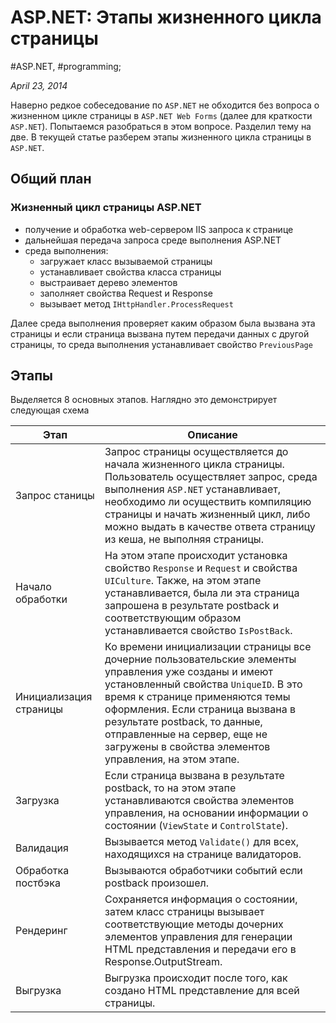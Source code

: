 # ASP.NET: Этапы жизненного цикла страницы

#ASP.NET, #programming;

_April 23, 2014_

Наверно редкое собеседование по ```ASP.NET``` не обходится без вопроса о жизненном цикле страницы в ```ASP.NET Web Forms``` (далее для краткости ```ASP.NET```). Попытаемся разобраться в этом вопросе. Разделил тему на две. В текущей статье разберем этапы жизненного цикла страницы в ```ASP.NET```.

## Общий план

### Жизненный цикл страницы ASP.NET

* получение и обработка web-сервером IIS запроса к странице
* дальнейшая передача запроса среде выполнения ASP.NET
* среда выполнения:
	* загружает класс вызываемой страницы
	* устанавливает свойства класса страницы
	* выстраивает дерево элементов
	* заполняет свойства Request и Response
	* вызывает метод ```IHttpHandler.ProcessRequest```

Далее среда выполнения проверяет каким образом была вызвана эта страницы и если страница вызвана путем передачи данных с другой страницы, то среда выполнения устанавливает свойство ```PreviousPage```

## Этапы

Выделяется 8 основных этапов. Наглядно это демонстрирует следующая схема

| Этап  | Описание |
| ------ | ----------- |
| Запрос станицы | Запрос страницы осуществляется до начала жизненного цикла страницы. Пользователь осуществляет запрос, среда выполнения ```ASP.NET``` устанавливает, необходимо ли осуществить компиляцию страницы и начать жизненный цикл, либо можно выдать в качестве ответа страницу из кеша, не выполняя страницы. |
| Начало обработки | На этом этапе происходит установка свойство ```Response``` и ```Request``` и свойства ```UICulture```. Также, на этом этапе устанавливается, была ли эта страница запрошена в результате postback и соответствующим образом устанавливается свойство ```IsPostBack```. |
| Инициализация страницы | Ко времени инициализации страницы все дочерние пользовательские элементы управления уже созданы и имеют установленный свойства ```UniqueID```. В это время к странице применяются темы оформления. Если страница вызвана в результате postback, то данные, отправленные на сервер, еще не загружены в свойства элементов управления, на этом этапе. |
| Загрузка | Если страница вызвана в результате postback, то на этом этапе устанавливаются свойства элементов управления, на основании информации о состоянии (```ViewState``` и ```ControlState```). |
| Валидация | Вызывается метод ```Validate()``` для всех, находящихся на странице валидаторов. |
| Обработка постбэка | Вызываются обработчики событий если postback произошел. |
| Рендеринг | Сохраняется информация о состоянии, затем класс страницы вызывает соответствующие методы дочерних элементов управления для генерации HTML представления и передачи его в Response.OutputStream. |
| Выгрузка | Выгрузка происходит после того, как создано HTML представление для всей страницы. |
